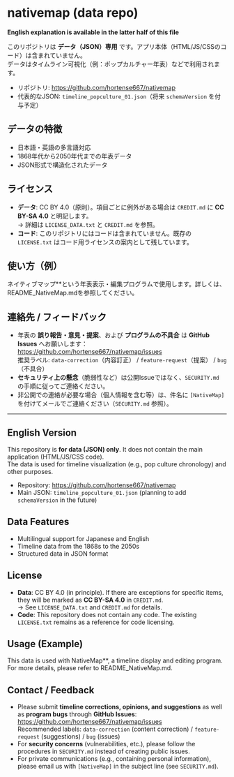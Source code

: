# nativemap (data repo)

**English explanation is available in the latter half of this file**

このリポジトリは **データ（JSON）専用** です。アプリ本体（HTML/JS/CSSのコード）は含まれていません。  
データはタイムライン可視化（例：ポップカルチャー年表）などで利用されます。

- リポジトリ: https://github.com/hortense667/nativemap
- 代表的なJSON: `timeline_popculture_01.json`（将来 `schemaVersion` を付与予定）

## データの特徴

- 日本語・英語の多言語対応
- 1868年代から2050年代までの年表データ
- JSON形式で構造化されたデータ

## ライセンス
- **データ**: CC BY 4.0（原則）。項目ごとに例外がある場合は `CREDIT.md` に **CC BY-SA 4.0** と明記します。  
  → 詳細は `LICENSE_DATA.txt` と `CREDIT.md` を参照。
- **コード**: このリポジトリにはコードは含まれていません。既存の `LICENSE.txt` はコード用ライセンスの案内として残しています。

## 使い方（例）

ネイティブマップ**という年表表示・編集プログラムで使用します。詳しくは、README_NativeMap.mdを参照してください。

## 連絡先 / フィードバック
- 年表の **誤り報告・意見・提案**、および **プログラムの不具合** は **GitHub Issues** へお願いします：  
  https://github.com/hortense667/nativemap/issues  
  推奨ラベル: `data-correction`（内容訂正） / `feature-request`（提案） / `bug`（不具合）
- **セキュリティ上の懸念**（脆弱性など）は公開Issueではなく、`SECURITY.md` の手順に従ってご連絡ください。
- 非公開での連絡が必要な場合（個人情報を含む等）は、件名に `[NativeMap]` を付けてメールでご連絡ください（`SECURITY.md` 参照）。  


---

## English Version

This repository is **for data (JSON) only**. It does not contain the main application (HTML/JS/CSS code).  
The data is used for timeline visualization (e.g., pop culture chronology) and other purposes.

- Repository: https://github.com/hortense667/nativemap 
- Main JSON: `timeline_popculture_01.json` (planning to add `schemaVersion` in the future)

## Data Features

- Multilingual support for Japanese and English
- Timeline data from the 1868s to the 2050s
- Structured data in JSON format

## License
- **Data**: CC BY 4.0 (in principle). If there are exceptions for specific items, they will be marked as **CC BY-SA 4.0** in `CREDIT.md`.  
  → See `LICENSE_DATA.txt` and `CREDIT.md` for details.
- **Code**: This repository does not contain any code. The existing `LICENSE.txt` remains as a reference for code licensing.

## Usage (Example)

This data is used with NativeMap**, a timeline display and editing program. For more details, please refer to README_NativeMap.md.

## Contact / Feedback
- Please submit **timeline corrections, opinions, and suggestions** as well as **program bugs** through **GitHub Issues**:  
  https://github.com/hortense667/nativemap/issues  
  Recommended labels: `data-correction` (content correction) / `feature-request` (suggestions) / `bug` (issues)
- For **security concerns** (vulnerabilities, etc.), please follow the procedures in `SECURITY.md` instead of creating public issues.
- For private communications (e.g., containing personal information), please email us with `[NativeMap]` in the subject line (see `SECURITY.md`).
